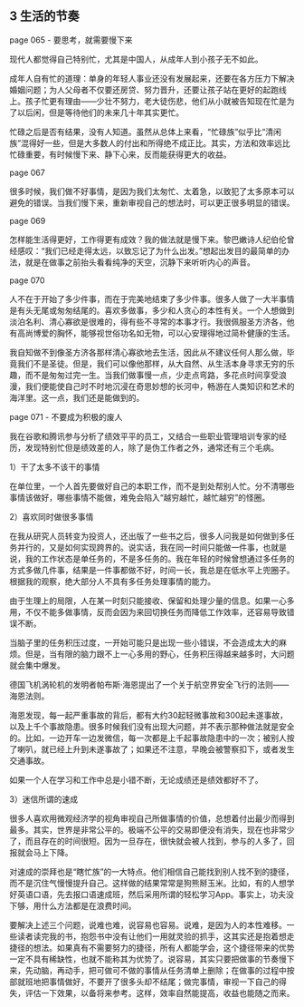 ## 3 生活的节奏

page 065 - 要思考，就需要慢下来

现代人都觉得自己特别忙，尤其是中国人，从成年人到小孩子无不如此。

成年人自有忙的道理：单身的年轻人事业还没有发展起来，还要在各方压力下解决婚姻问题；为人父母者不仅要还房贷、努力晋升，还要让孩子站在更好的起跑线上。孩子忙更有理由——少壮不努力，老大徒伤悲，他们从小就被告知现在忙是为了以后闲，但是等待他们的未来几十年其实更忙。

忙碌之后是否有结果，没有人知道。虽然从总体上来看，“忙碌族”似乎比“清闲族”混得好一些，但是大多数人的付出和所得绝不成正比。其实，方法和效率远比忙碌重要，有时候慢下来、静下心来，反而能获得更大的收益。

page 067

很多时候，我们做不好事情，是因为我们太匆忙、太着急，以致犯了太多原本可以避免的错误。当我们慢下来，重新审视自己的想法时，可以更正很多明显的错误。

page 069

怎样能生活得更好，工作得更有成效？我的做法就是慢下来。黎巴嫩诗人纪伯伦曾经感叹：“我们已经走得太远，以致忘记了为什么出发。”想起出发目的最简单的办法，就是在做事之前抬头看看纯净的天空，沉静下来听听内心的声音。

page 070

人不在于开始了多少件事，而在于完美地结束了多少件事。很多人做了一大半事情是有头无尾或匆匆结尾的。喜欢多做事，多少和人贪心的本性有关。一个人想做到淡泊名利、清心寡欲是很难的，得有些不寻常的本事才行。我很佩服圣方济各，他有高尚博爱的胸怀，能够视世俗功名如无物，可以心安理得地过简朴健康的生活。

我自知做不到像圣方济各那样清心寡欲地去生活，因此从不建议任何人那么做，毕竟我们不是圣徒。但是，我们可以像他那样，从大自然、从生活本身寻求无穷的乐趣，而不是匆匆过完一生。当我们做事慢一点，少走点弯路，多花点时间享受浪漫，我们便能使自己时不时地沉浸在奇思妙想的长河中，畅游在人类知识和艺术的海洋里。这一点，我们还是能做到的。

page 071 - 不要成为积极的废人

我在谷歌和腾讯参与分析了绩效平平的员工，又结合一些职业管理培训专家的经历，发现特别忙但是绩效差的人，除了是伪工作者之外，通常还有三个毛病。

1）干了太多不该干的事情

在单位里，一个人首先要做好自己的本职工作，而不是到处帮别人忙。分不清哪些事情该做好，哪些事情不能做，难免会陷入“越穷越忙，越忙越穷”的怪圈。

2）喜欢同时做很多事情

在我从研究人员转变为投资人，还出版了一些书之后，很多人问我是如何做到多任务并行的，又是如何实现跨界的。说实话，我在同一时间只能做一件事，也就是说，我的工作状态是单任务的，不是多任务的。我在年轻的时候曾想通过多任务的方式多做几件事，结果是一件事都做不好，时间一长，我总是在低水平上兜圈子。根据我的观察，绝大部分人不具有多任务处理事情的能力。

由于生理上的局限，人在某一时刻只能接收、保留和处理少量的信息。如果一心多用，不仅不能多做事情，反而会因为来回切换任务而降低工作效率，还容易导致错误不断。

当脑子里的任务积压过度，一开始可能只是出现一些小错误，不会造成太大的麻烦。但是，当有限的脑力跟不上一心多用的野心，任务积压得越来越多时，大问题就会集中爆发。

德国飞机涡轮机的发明者帕布斯·海恩提出了一个关于航空界安全飞行的法则——海恩法则。

海恩发现，每一起严重事故的背后，都有大约30起轻微事故和300起未遂事故，以及上千个事故隐患。很多时候我们没有出现大问题，并不表示那种做法就是安全的。比如，一边开车一边发微信，每一次都是上千起事故隐患中的一次；被别人按了喇叭，就已经上升到未遂事故了；如果还不注意，早晚会被警察扣下，或者发生交通事故。

如果一个人在学习和工作中总是小错不断，无论成绩还是绩效都好不了。

3）迷信所谓的速成

很多人喜欢用微观经济学的视角审视自己所做事情的价值，总想着付出最少而得到最多。其实，世界是非常公平的。极端不公平的交易即便没有消失，现在也非常少了，而且存在的时间很短。因为一旦存在，很快就会被人找到，参与的人多了，回报就会马上下降。

对速成的崇拜也是“瞎忙族”的一大特点。他们相信自己能找到别人找不到的捷径，而不是沉住气慢慢提升自己。这样做的结果常常是狗熊掰玉米。比如，有的人想学好英语口语，先去报口语速成班，然后采用所谓的轻松学习App。事实上，功夫没下够，用什么方法都是在浪费时间。


要解决上述三个问题，说难也难，说容易也容易。说难，是因为人的本性难移。一些读者读完我的书，抱怨书中没有让他们一用就灵验的抓手，这其实还是抱着想走捷径的想法。如果真有不需要努力的捷径，所有人都能学会，这个捷径带来的优势一定不具有稀缺性，也就不能称其为优势了。说容易，其实只要把做事的节奏慢下来，先动脑，再动手，把可做可不做的事情从任务清单上删除；在做事的过程中按部就班地把事情做好，不要开了很多头却不结尾；做完事情，审视一下自己的得失，评估一下效果，以备将来参考。这样，效率自然能提高，收益也能随之而来。
